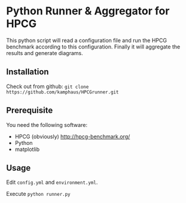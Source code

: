 # Python Runner & Aggregator for HPCG

This python script will read a configuration file and run the HPCG benchmark according to this configuration.
Finally it will aggregate the results and generate diagrams.

## Installation

Check out from github: `git clone https://github.com/kamphaus/HPCGrunner.git`

## Prerequisite

You need the following software:
* HPCG (obviously) http://hpcg-benchmark.org/
* Python
* matplotlib

## Usage

Edit `config.yml` and `environment.yml`.

Execute `python runner.py`

